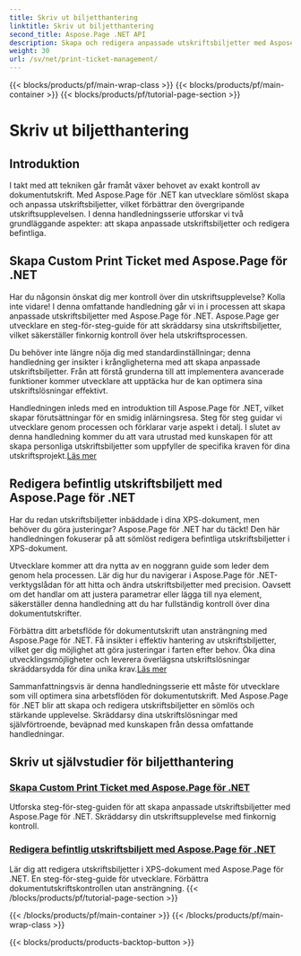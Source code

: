 ```yaml
---
title: Skriv ut biljetthantering
linktitle: Skriv ut biljetthantering
second_title: Aspose.Page .NET API
description: Skapa och redigera anpassade utskriftsbiljetter med Aspose.Page för .NET. Skräddarsy din utskriftsupplevelse med finkornig kontroll i XPS-dokument utan ansträngning.
weight: 30
url: /sv/net/print-ticket-management/
---
```


{{< blocks/products/pf/main-wrap-class >}}
{{< blocks/products/pf/main-container >}}
{{< blocks/products/pf/tutorial-page-section >}}

# Skriv ut biljetthantering


## Introduktion

I takt med att tekniken går framåt växer behovet av exakt kontroll av dokumentutskrift. Med Aspose.Page för .NET kan utvecklare sömlöst skapa och anpassa utskriftsbiljetter, vilket förbättrar den övergripande utskriftsupplevelsen. I denna handledningsserie utforskar vi två grundläggande aspekter: att skapa anpassade utskriftsbiljetter och redigera befintliga.

## Skapa Custom Print Ticket med Aspose.Page för .NET

Har du någonsin önskat dig mer kontroll över din utskriftsupplevelse? Kolla inte vidare! I denna omfattande handledning går vi in i processen att skapa anpassade utskriftsbiljetter med Aspose.Page för .NET. Aspose.Page ger utvecklare en steg-för-steg-guide för att skräddarsy sina utskriftsbiljetter, vilket säkerställer finkornig kontroll över hela utskriftsprocessen.

Du behöver inte längre nöja dig med standardinställningar; denna handledning ger insikter i krångligheterna med att skapa anpassade utskriftsbiljetter. Från att förstå grunderna till att implementera avancerade funktioner kommer utvecklare att upptäcka hur de kan optimera sina utskriftslösningar effektivt.

Handledningen inleds med en introduktion till Aspose.Page för .NET, vilket skapar förutsättningar för en smidig inlärningsresa. Steg för steg guidar vi utvecklare genom processen och förklarar varje aspekt i detalj. I slutet av denna handledning kommer du att vara utrustad med kunskapen för att skapa personliga utskriftsbiljetter som uppfyller de specifika kraven för dina utskriftsprojekt.[Läs mer](./create-custom-print-ticket/)

## Redigera befintlig utskriftsbiljett med Aspose.Page för .NET

Har du redan utskriftsbiljetter inbäddade i dina XPS-dokument, men behöver du göra justeringar? Aspose.Page för .NET har du täckt! Den här handledningen fokuserar på att sömlöst redigera befintliga utskriftsbiljetter i XPS-dokument.

Utvecklare kommer att dra nytta av en noggrann guide som leder dem genom hela processen. Lär dig hur du navigerar i Aspose.Page för .NET-verktygslådan för att hitta och ändra utskriftsbiljetter med precision. Oavsett om det handlar om att justera parametrar eller lägga till nya element, säkerställer denna handledning att du har fullständig kontroll över dina dokumentutskrifter.

Förbättra ditt arbetsflöde för dokumentutskrift utan ansträngning med Aspose.Page för .NET. Få insikter i effektiv hantering av utskriftsbiljetter, vilket ger dig möjlighet att göra justeringar i farten efter behov. Öka dina utvecklingsmöjligheter och leverera överlägsna utskriftslösningar skräddarsydda för dina unika krav.[Läs mer](./print-ticket-management/aspose.page/)

Sammanfattningsvis är denna handledningsserie ett måste för utvecklare som vill optimera sina arbetsflöden för dokumentutskrift. Med Aspose.Page för .NET blir att skapa och redigera utskriftsbiljetter en sömlös och stärkande upplevelse. Skräddarsy dina utskriftslösningar med självförtroende, beväpnad med kunskapen från dessa omfattande handledningar.
## Skriv ut självstudier för biljetthantering
### [Skapa Custom Print Ticket med Aspose.Page för .NET](./create-custom-print-ticket/)
Utforska steg-för-steg-guiden för att skapa anpassade utskriftsbiljetter med Aspose.Page för .NET. Skräddarsy din utskriftsupplevelse med finkornig kontroll.
### [Redigera befintlig utskriftsbiljett med Aspose.Page för .NET](./print-ticket-management/aspose.page/)
Lär dig att redigera utskriftsbiljetter i XPS-dokument med Aspose.Page för .NET. En steg-för-steg-guide för utvecklare. Förbättra dokumentutskriftskontrollen utan ansträngning.
{{< /blocks/products/pf/tutorial-page-section >}}

{{< /blocks/products/pf/main-container >}}
{{< /blocks/products/pf/main-wrap-class >}}

{{< blocks/products/products-backtop-button >}}
